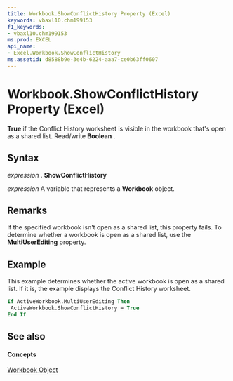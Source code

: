 ```yaml
---
title: Workbook.ShowConflictHistory Property (Excel)
keywords: vbaxl10.chm199153
f1_keywords:
- vbaxl10.chm199153
ms.prod: EXCEL
api_name:
- Excel.Workbook.ShowConflictHistory
ms.assetid: d8588b9e-3e4b-6224-aaa7-ce0b63ff0607
---
```



# Workbook.ShowConflictHistory Property (Excel)

 **True** if the Conflict History worksheet is visible in the workbook that's open as a shared list. Read/write **Boolean** .


## Syntax

 _expression_ . **ShowConflictHistory**

 _expression_ A variable that represents a **Workbook** object.


## Remarks

If the specified workbook isn't open as a shared list, this property fails. To determine whether a workbook is open as a shared list, use the  **MultiUserEditing** property.


## Example

This example determines whether the active workbook is open as a shared list. If it is, the example displays the Conflict History worksheet.


```vb
If ActiveWorkbook.MultiUserEditing Then 
 ActiveWorkbook.ShowConflictHistory = True 
End If
```


## See also


#### Concepts


[Workbook Object](workbook-object-excel.md)

